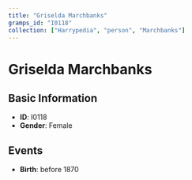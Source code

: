 ```yaml
---
title: "Griselda Marchbanks"
gramps_id: "I0118"
collection: ["Harrypedia", "person", "Marchbanks"]
---
```


# Griselda Marchbanks

## Basic Information

- **ID**: I0118
- **Gender**: Female

## Events

- **Birth**: before 1870

